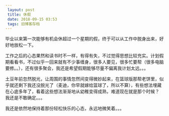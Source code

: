 ```yaml
---
 layout: post
 title: 休假
 date: 2018-09-15 03:53
 tags: 旧博客存档
---
```

毕业以来第一次能够有机会休超过一个星期的假，终于可以从工作中脱身出来，好好地放松一下。



工作之后的心态果然和读书时不一样，有得有失，不过觉得思想比较充实。计划假期看看书，不过似乎一回来就有不少事缠身，很多人要见，很多忙要帮（很多电脑要修。。），还有很多聚会，我还是希望假期能够尽量不偏离我计划太远。。。



土豆年前忽然脱光，让周围的事情忽然间变得微妙起来，在篮球版那帮老饼里，似乎就还剩下我还没脱光了（麦迪，你早就嫁给篮球了，所以不算），有些想法埋藏在心底多年了，看着这些想法渐渐地从幼稚变得成熟，难道现在就是那个时候？
我还是不敢确定。。。



我还是依然地保持着那份轻松快乐的心态，永远地微笑着。。。

